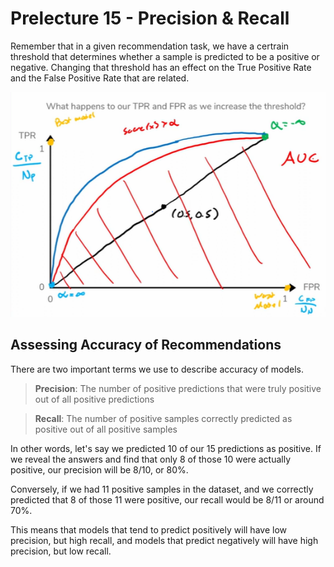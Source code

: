 # Prelecture 15 - Precision & Recall
Remember that in a given recommendation task, we have a certrain threshold that determines whether a sample is predicted to be a positive or negative. Changing that threshold has an effect on the True Positive Rate and the False Positive Rate that are related.

![ROC Curve](./img/15-1.png)

## Assessing Accuracy of Recommendations
There are two important terms we use to describe accuracy of models.

> **Precision**: The number of positive predictions that were truly positive out of all positive predictions

> **Recall**: The number of positive samples correctly predicted as positive out of all positive samples

In other words, let's say we predicted 10 of our 15 predictions as positive. If we reveal the answers and find that only 8 of those 10 were actually positive, our precision will be 8/10, or 80%.

Conversely, if we had 11 positive samples in the dataset, and we correctly predicted that 8 of those 11 were positive, our recall would be 8/11 or around 70%.

This means that models that tend to predict positively will have low precision, but high recall, and models that predict negatively will have high precision, but low recall.